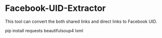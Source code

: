 # Facebook-UID-Extractor
This tool can convert the both shared links and direct links to Facebook UID. 


pip install requests beautifulsoup4 lxml
